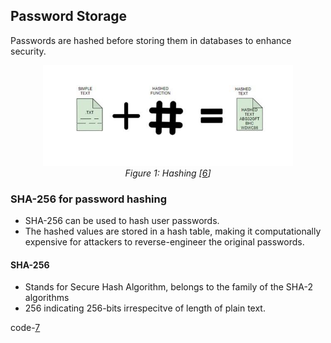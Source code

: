 ## Password Storage

Passwords are hashed before storing them in databases to enhance security.

<p align="center">
  <img src="../images/hash-function.jpg" alt="Merkle Tree Image" style="width: 400px;">
  <br>
  <em>Figure 1: Hashing [<a href="https://www.geeksforgeeks.org/sha-256-and-sha-3/">6</a>]</em>
</p>

### SHA-256 for password hashing

- SHA-256 can be used to hash user passwords.
- The hashed values are stored in a hash table, making it computationally expensive for attackers to reverse-engineer the original passwords.

#### SHA-256

- Stands for Secure Hash Algorithm, belongs to the family of the SHA-2 algorithms
- 256 indicating 256-bits irrespecitve of length of plain text.

code-<a href="https://github.com/kibonga/sha256-cpp">7</a>
